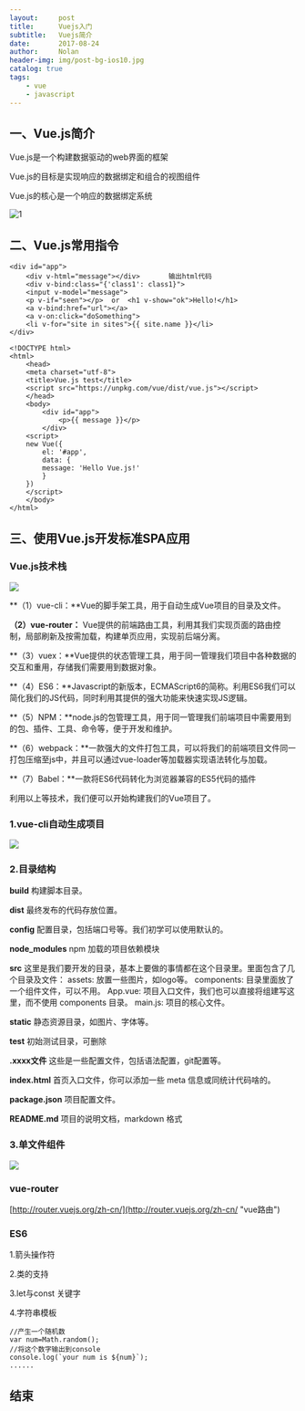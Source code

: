 ```yaml
---
layout:     post
title:      Vuejs入门
subtitle:   Vuejs简介
date:       2017-08-24
author:     Nolan
header-img: img/post-bg-ios10.jpg
catalog: true
tags:
    - vue
    - javascript
---
```


## 一、Vue.js简介 ##

Vue.js是一个构建数据驱动的web界面的框架

Vue.js的目标是实现响应的数据绑定和组合的视图组件

Vue.js的核心是一个响应的数据绑定系统

![1](/img/Vuejs_1.png)

## 二、Vue.js常用指令 ##

	<div id="app">
	    <div v-html="message"></div>       输出html代码
	    <div v-bind:class="{'class1': class1}">
	    <input v-model="message">
	    <p v-if="seen"></p>  or  <h1 v-show="ok">Hello!</h1>
	    <a v-bind:href="url"></a>
	    <a v-on:click="doSomething">
	    <li v-for="site in sites">{{ site.name }}</li>
	</div>

	<!DOCTYPE html>
	<html>
		<head>
		<meta charset="utf-8">
		<title>Vue.js test</title>
		<script src="https://unpkg.com/vue/dist/vue.js"></script>
		</head>
		<body>
			<div id="app">
	  			<p>{{ message }}</p>
			</div>
		<script>
		new Vue({
	  		el: '#app',
	  		data: {
	    	message: 'Hello Vue.js!'
	  		}	
		})
		</script>
		</body>
	</html>

## 三、使用Vue.js开发标准SPA应用 ##

### Vue.js技术栈 ###

![](/img/Vuejs_2.png)

**（1）vue-cli：**Vue的脚手架工具，用于自动生成Vue项目的目录及文件。

**（2）vue-router：** Vue提供的前端路由工具，利用其我们实现页面的路由控制，局部刷新及按需加载，构建单页应用，实现前后端分离。

**（3）vuex：**Vue提供的状态管理工具，用于同一管理我们项目中各种数据的交互和重用，存储我们需要用到数据对象。

**（4）ES6：**Javascript的新版本，ECMAScript6的简称。利用ES6我们可以简化我们的JS代码，同时利用其提供的强大功能来快速实现JS逻辑。

**（5）NPM：**node.js的包管理工具，用于同一管理我们前端项目中需要用到的包、插件、工具、命令等，便于开发和维护。

**（6）webpack：**一款强大的文件打包工具，可以将我们的前端项目文件同一打包压缩至js中，并且可以通过vue-loader等加载器实现语法转化与加载。

**（7）Babel：**一款将ES6代码转化为浏览器兼容的ES5代码的插件

  利用以上等技术，我们便可以开始构建我们的Vue项目了。

### 1.vue-cli自动生成项目 ###

![](/img/Vuejs_3.png)

### 2.目录结构 ###

**build**	构建脚本目录。

**dist**         最终发布的代码存放位置。

**config**	配置目录，包括端口号等。我们初学可以使用默认的。

**node_modules**	npm 加载的项目依赖模块

**src**	这里是我们要开发的目录，基本上要做的事情都在这个目录里。里面包含了几个目录及文件：
assets: 放置一些图片，如logo等。
components: 目录里面放了一个组件文件，可以不用。
App.vue: 项目入口文件，我们也可以直接将组建写这里，而不使用 
components 目录。
main.js: 项目的核心文件。

**static**	静态资源目录，如图片、字体等。

**test**	初始测试目录，可删除

**.xxxx文件**	这些是一些配置文件，包括语法配置，git配置等。

**index.html**	首页入口文件，你可以添加一些 meta 信息或同统计代码啥的。

**package.json**	项目配置文件。

**README.md**	项目的说明文档，markdown 格式

### 3.单文件组件 ###

![](/img/Vuejs_4.png)

### vue-router ###

[http://router.vuejs.org/zh-cn/](http://router.vuejs.org/zh-cn/ "vue路由")

### ES6 ###

1.箭头操作符

2.类的支持

3.let与const 关键字

4.字符串模板

	//产生一个随机数
	var num=Math.random();
	//将这个数字输出到console
	console.log(`your num is ${num}`);
	......

## 结束 ## 


